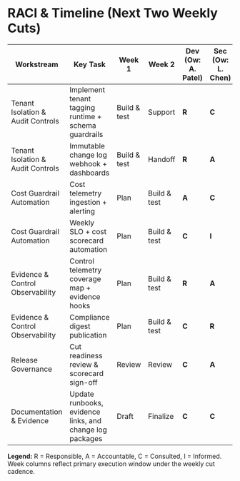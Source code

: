 # RACI & Timeline (Next Two Weekly Cuts)

| Workstream | Key Task | Week 1 | Week 2 | Dev (Ow: A. Patel) | Sec (Ow: L. Chen) | SRE (Ow: M. Ortiz) | Data (Ow: R. Singh) | Docs (Ow: J. Rivera) | PM (Ow: You) |
| --- | --- | --- | --- | --- | --- | --- | --- | --- | --- |
| Tenant Isolation & Audit Controls | Implement tenant tagging runtime + schema guardrails | Build & test | Support | **R** | **C** | **C** | **I** | **I** | **A** |
| Tenant Isolation & Audit Controls | Immutable change log webhook + dashboards | Build & test | Handoff | **R** | **A** | **C** | **I** | **I** | **C** |
| Cost Guardrail Automation | Cost telemetry ingestion + alerting | Plan | Build & test | **A** | **C** | **R** | **R** | **I** | **C** |
| Cost Guardrail Automation | Weekly SLO + cost scorecard automation | Plan | Build & test | **C** | **I** | **R** | **A** | **C** | **R** |
| Evidence & Control Observability | Control telemetry coverage map + evidence hooks | Plan | Build & test | **R** | **A** | **C** | **C** | **I** | **C** |
| Evidence & Control Observability | Compliance digest publication | Plan | Build & test | **C** | **R** | **I** | **I** | **A** | **C** |
| Release Governance | Cut readiness review & scorecard sign-off | Review | Review | **C** | **A** | **R** | **C** | **I** | **R** |
| Documentation & Evidence | Update runbooks, evidence links, and change log packages | Draft | Finalize | **C** | **C** | **I** | **I** | **R** | **A** |

**Legend:** R = Responsible, A = Accountable, C = Consulted, I = Informed. Week columns reflect primary execution window under the weekly cut cadence.
